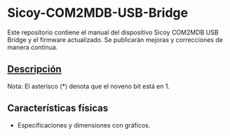 # Sicoy-COM2MDB-USB-Bridge
Este repositorio contiene el manual del dispositivo Sicoy COM2MDB USB Bridge  y el firmware actualizado. Se publicarán mejoras y correcciones de manera continua.

## [Descripción](Descripción.md)


Nota: El asterisco (*) denota que el noveno bit está en 1.


## Características físicas  
- Especificaciones y dimensiones con gráficos.  

